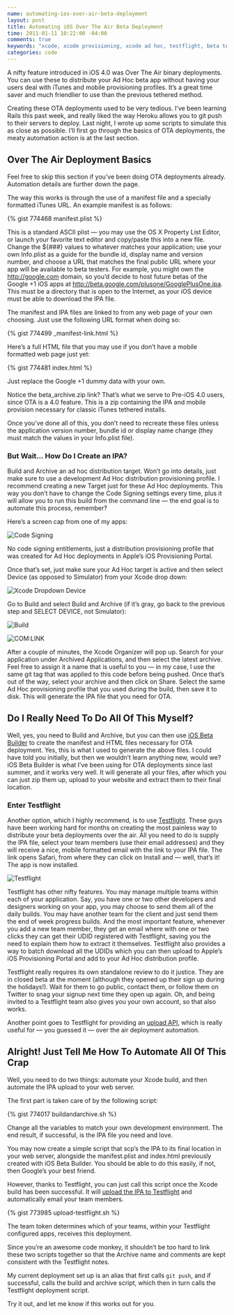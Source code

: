 ```yaml
--- 
name: automating-ios-over-air-beta-deployment
layout: post
title: Automating iOS Over The Air Beta Deployment
time: 2011-01-11 10:22:00 -04:00
comments: true
keywords: "xcode, xcode provisioning, xcode ad hoc, testflight, beta testing iOS apps"
categories: code
---
```

A nifty feature introduced in iOS 4.0 was Over The Air binary deployments. You can use these to distribute your Ad Hoc beta app without having your users deal with iTunes and mobile provisioning profiles. It&#8217;s a great time saver and much friendlier to use than the previous tethered method.

Creating these OTA deployments used to be very tedious. I&#8217;ve been learning Rails this past week, and really liked the way Heroku allows you to git push to their servers to deploy. Last night, I wrote up some scripts to simulate this as close as possible. I&#8217;ll first go through the basics of OTA deployments, the meaty automation action is at the last section.

<!-- more -->
## Over The Air Deployment Basics ##
Feel free to skip this section if you&#8217;ve been doing OTA deployments already. Automation details are further down the page.

The way this works is through the use of a manifest file and a specially formatted iTunes URL. An example manifest is as follows:

{% gist 774468 manifest.plist %}

This is a standard ASCII plist &#8212; you may use the OS X Property List Editor, or launch your favorite text editor and copy/paste this into a new file. Change the ${###} values to whatever matches your application; use your own Info.plist as a guide for the bundle id, display name and version number, and choose a URL that matches the final public URL where your app will be available to beta testers. For example, you might own the http://google.com domain, so you&#8217;d decide to host future betas of the Google +1 iOS apps at http://beta.google.com/plusone/GooglePlusOne.ipa. This must be a directory that is open to the Internet, as your iOS device must be able to download the IPA file.

The manifest and IPA files are linked to from any web page of your own choosing. Just use the following URL format when doing so:

{% gist 774499 _manifest-link.html %}

Here&#8217;s a full HTML file that you may use if you don&#8217;t have a mobile formatted web page just yet:

{% gist 774481 index.html %}

Just replace the Google +1 dummy data with your own.

Notice the beta_archive.zip link? That&#8217;s what we serve to Pre-iOS 4.0 users, since OTA is a 4.0 feature. This is a zip containing the IPA and mobile provision necessary for classic iTunes tethered installs.

Once you&#8217;ve done all of this, you don&#8217;t need to recreate these files unless the application version number, bundle id or display name change (they must match the values in your Info.plist file).

### But Wait&#8230; How Do I Create an IPA? ###

Build and Archive an ad hoc distribution target. Won&#8217;t go into details, just make sure to use a development Ad Hoc distribution provisioning profile. I recommend creating a new Target just for these Ad Hoc deployments. This way you don&#8217;t have to change the Code Signing settings every time, plus it will allow you to run this build from the command line &#8212; the end goal is to automate this process, remember?

Here&#8217;s a screen cap from one of my apps:

![Code Signing](http://c0185824.cdn1.cloudfiles.rackspacecloud.com/2011-01-code_signing.png)

No code signing entitlements, just a distribution provisioning profile that was created for Ad Hoc deployments in Apple&#8217;s iOS Provisioning Portal.

Once that&#8217;s set, just make sure your Ad Hoc target is active and then select Device (as opposed to Simulator) from your Xcode drop down:

![Xcode Dropdown Device](http://c0185824.cdn1.cloudfiles.rackspacecloud.com/2011-01-device.png)

Go to Build and select Build and Archive (if it&#8217;s gray, go back to the previous step and SELECT DEVICE, not Simulator):

![Build](http://c0185824.cdn1.cloudfiles.rackspacecloud.com/2011-01-build.png)

![COM:LINK](http://c0185824.cdn1.cloudfiles.rackspacecloud.com/2011-01-comlink.png)

After a couple of minutes, the Xcode Organizer will pop up. Search for your application under Archived Applications, and then select the latest archive. Feel free to assign it a name that is useful to you &#8212; in my case, I use the same git tag that was applied to this code before being pushed. Once that&#8217;s out of the way, select your archive and then click on Share. Select the same Ad Hoc provisioning profile that you used during the build, then save it to disk. This will generate the IPA file that you need for OTA.

## Do I Really Need To Do All Of This Myself? ##
Well, yes, you need to Build and Archive, but you can then use [iOS Beta Builder](http://www.hanchorllc.com/2010/08/24/introducing-ios-beta-builder/) to create the manifest and HTML files necessary for OTA deployment. Yes, this is what I used to generate the above files. I could have told you initially, but then we wouldn&#8217;t learn anything new, would we? iOS Beta Builder is what I&#8217;ve been using for OTA deployments since last summer, and it works very well. It will generate all your files, after which you can just zip them up, upload to your website and extract them to their final location.

### Enter Testflight</h3>
Another option, which I highly recommend, is to use [Testflight](http://testflightapp.com). These guys have been working hard for months on creating the most painless way to distribute your beta deployments over the air. All you need to do is supply the IPA file, select your team members (use their email addresses) and they will receive a nice, mobile formatted email with the link to your IPA file. The link opens Safari, from where they can click on Install and &#8212; well, that&#8217;s it! The app is now installed.

![Testflight](http://c0185824.cdn1.cloudfiles.rackspacecloud.com/2011-01-testflightapp.png)

Testflight has other nifty features. You may manage multiple teams within each of your application. Say, you have one or two other developers and designers working on your app, you may choose to send them all of the daily builds. You may have another team for the client and just send them the end of week progress builds. And the most important feature, whenever you add a new team member, they get an email where with one or two clicks they can get their UDID registered with Testflight, saving you the need to explain them how to extract it themselves. Testflight also provides a way to batch download all the UDIDs which you can then upload to Apple&#8217;s iOS Provisioning Portal and add to your Ad Hoc distribution profile.

Testflight really requires its own standalone review to do it justice. They are in closed beta at the moment (although they opened up their sign up during the holidays!). Wait for them to go public, contact them, or follow them on Twitter to snag your signup next time they open up again. Oh, and being invited to a Testflight team also gives you your own account, so that also works.

Another point goes to Testflight for providing an [upload API](http://testflightapp.com/api/doc/), which is really useful for &#8212; you guessed it &#8212; over the air deployment automation.

## Alright! Just Tell Me How To Automate All Of This Crap ##
Well, you need to do two things: automate your Xcode build, and then automate the IPA upload to your web server.

The first part is taken care of by the following script:

{% gist 774017 buildandarchive.sh %}

Change all the variables to match your own development environment. The end result, if successful, is the IPA file you need and love.

You may now create a simple script that scp&#8217;s the IPA to its final location in your web server, alongside the manifest.plist and index.html previously created with iOS Beta Builder. You should be able to do this easily, if not, then Google&#8217;s your best friend.

However, thanks to Testflight, you can just call this script once the Xcode build has been successful. It will [upload the IPA to Testflight](http://testflightapp.com/api/doc/) and automatically email your team members.

{% gist 773985 upload-testflight.sh %}

The team token determines which of your teams, within your Testflight configured apps, receives this deployment.

Since you&#8217;re an awesome code monkey, it shouldn&#8217;t be too hard to link these two scripts together so that the Archive name and comments are kept consistent with the Testflight notes.

My current deployment set up is an alias that first calls `git push`, and if successful, calls the build and archive script, which then in turn calls the Testflight deployment script.

Try it out, and let me know if this works out for you.

